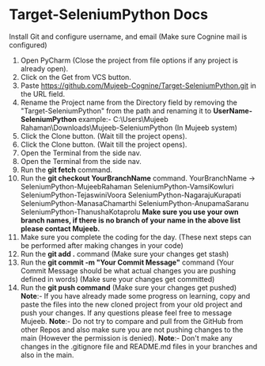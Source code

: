 # Target-SeleniumPython Docs

Install Git and configure username, and email (Make sure Cognine mail is configured)

1.	Open PyCharm (Close the project from file options if any project is already open).
2.	Click on the Get from VCS button.  
3.	Paste https://github.com/Mujeeb-Cognine/Target-SeleniumPython.git in the URL field.
4.	Rename the Project name from the Directory field by removing the "Target-SeleniumPython" from the path and renaming it to **UserName-SeleniumPython** example:- C:\Users\Mujeeb Rahaman\Downloads\Mujeeb-SeleniumPython (In Mujeeb system)
5.	Click the Clone button. (Wait till the project opens).
6.	Click the Clone button. (Wait till the project opens).
7.	Open the Terminal from the side nav.  
8.	Open the Terminal from the side nav.
9.	Run the **git fetch** command.
10.	Run the **git checkout YourBranchName** command. 
YourBranchName -> 
SeleniumPython-MujeebRahaman
SeleniumPython-VamsiKowluri
SeleniumPython-TejaswiniVoora
SeleniumPython-NagarajuKurapati
SeleniumPython-ManasaChamarthi
SeleniumPython-AnupamaSaranu
SeleniumPython-ThanushaKotaprolu
**Make sure you use your own branch names, if there is no branch of your name in the above list please contact Mujeeb.**
11.	Make sure you complete the coding for the day. (These next steps can be performed after making changes in your code)
12.	Run the **git add .** command (Make sure your changes get stash)
13.	Run the **git commit -m "Your Commit Message"** command (Your Commit Message should be what actual changes you are pushing defined in words) (Make sure your changes get committed)
14.	Run the **git push command** (Make sure your changes get pushed)
**Note**:- If you have already made some progress on learning, copy and paste the files into the new cloned project from your old project and push your changes.
If any questions please feel free to message Mujeeb.
**Note**:- Do not try to compare and pull from the GitHub from other Repos and also make sure you are not pushing changes to the main (However the permission is denied).
**Note**:- Don't make any changes in the .gitignore file and README.md files in your branches and also in the main.


